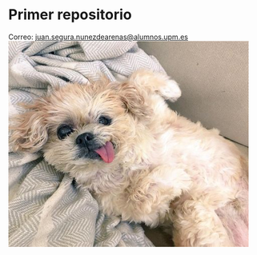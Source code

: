 # Primer repositorio
Correo: juan.segura.nunezdearenas@alumnos.upm.es
![Dog](img/dog.jpg "Perrete :p")
